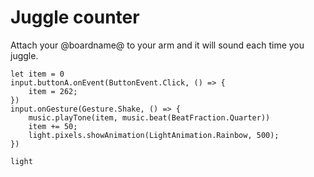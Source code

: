 # Juggle counter

Attach your @boardname@ to your arm and it will sound each time you juggle.

```blocks
let item = 0
input.buttonA.onEvent(ButtonEvent.Click, () => {
    item = 262;
})
input.onGesture(Gesture.Shake, () => {
    music.playTone(item, music.beat(BeatFraction.Quarter))
    item += 50;
    light.pixels.showAnimation(LightAnimation.Rainbow, 500);
})
```

```package
light
```